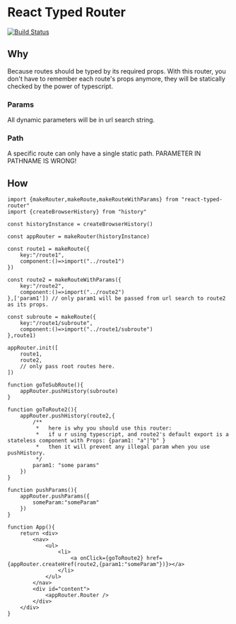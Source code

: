 
# React Typed Router

[![Build Status](https://api.travis-ci.org/buhichan/react-typed-router.png)](https://api.travis-ci.org/buhichan/react-typed-router)

## Why

Because routes should be typed by its required props. With this router, you don't have to remember each route's props anymore, they will be statically checked by the power of typescript. 

### Params
All dynamic parameters will be in url search string. 

### Path
A specific route can only have a single static path. PARAMETER IN PATHNAME IS WRONG!

## How

```tsx
import {makeRouter,makeRoute,makeRouteWithParams} from "react-typed-router"
import {createBrowserHistory} from "history"

const historyInstance = createBrowserHistory()

const appRouter = makeRouter(historyInstance)

const route1 = makeRoute({
    key:"/route1",
    component:()=>import("../route1")
})

const route2 = makeRouteWithParams({
    key:"/route2",
    component:()=>import("../route2")
},['param1']) // only param1 will be passed from url search to route2 as its props.

const subroute = makeRoute({
    key:"/route1/subroute",
    component:()=>import("../route1/subroute")
},route1)

appRouter.init([
    route1,
    route2,
    // only pass root routes here.
])

function goToSubRoute(){
    appRouter.pushHistory(subroute)
}

function goToRoute2(){
    appRouter.pushHistory(route2,{
        /**
         *   here is why you should use this router:
         *   if u r using typescript, and route2's default export is a stateless component with Props: {param1: "a"|"b" }
         *   then it will prevent any illegal param when you use pushHistory. 
         */
        param1: "some params"
    })
}

function pushParams(){
    appRouter.pushParams({
        someParam:"someParam"
    })
}

function App(){
    return <div>
        <nav>
            <ul>
                <li>
                    <a onClick={goToRoute2} href={appRouter.createHref(route2,{param1:"someParam"})}></a>
                </li>
            </ul>
        </nav>
        <div id="content">
            <appRouter.Router /> 
        </div>
    </div>
}

```